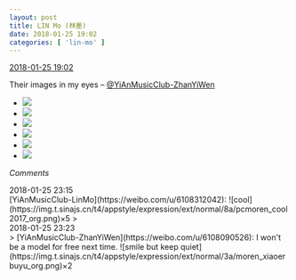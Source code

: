 ```yaml
---
layout: post
title: LIN Mo (林墨)
date: 2018-01-25 19:02
categories: [ 'lin-mo' ]
---
```


<div class="weibo-info">
  <a href="https://weibo.com/6108312042/G03ZYvRM3">2018-01-25 19:02</a>
</div>

Their images in my eyes – [@YiAnMusicClub-ZhanYiWen](https://weibo.com/u/6108090526)

<!-- more -->

<ul class="weibo-pic-list-2">
  <li class="weibo-pic">
    <a href="//wx2.sinaimg.cn/mw690/006FnQZYly1fnt23p72qoj34112h8x6s.jpg"><img src="//wx2.sinaimg.cn/thumb150/006FnQZYly1fnt23p72qoj34112h8x6s.jpg"/></a>
  </li>
  <li class="weibo-pic">
    <a href="//wx1.sinaimg.cn/mw690/006FnQZYly1fnt23qlt51j328f28e4qp.jpg"><img src="//wx1.sinaimg.cn/thumb150/006FnQZYly1fnt23qlt51j328f28e4qp.jpg"/></a>
  </li>
  <li class="weibo-pic">
    <a href="//wx3.sinaimg.cn/mw690/006FnQZYly1fnt21azjbyj33402c0x6p.jpg"><img src="//wx3.sinaimg.cn/thumb150/006FnQZYly1fnt21azjbyj33402c0x6p.jpg"/></a>
  </li>
  <li class="weibo-pic">
    <a href="//wx2.sinaimg.cn/mw690/006FnQZYly1fnt23rwgqtj3269269qv5.jpg"><img src="//wx2.sinaimg.cn/thumb150/006FnQZYly1fnt23rwgqtj3269269qv5.jpg"/></a>
  </li>
  <li class="weibo-pic">
    <a href="//wx1.sinaimg.cn/mw690/006FnQZYly1fnt23t0y7ij32c02c0u0x.jpg"><img src="//wx1.sinaimg.cn/thumb150/006FnQZYly1fnt23t0y7ij32c02c0u0x.jpg"/></a>
  </li>
  <li class="weibo-pic">
    <a href="//wx4.sinaimg.cn/mw690/006FnQZYly1fnt23u5i5fj31sg1sg7st.jpg"><img src="//wx4.sinaimg.cn/thumb150/006FnQZYly1fnt23u5i5fj31sg1sg7st.jpg"/></a>
  </li>
</ul>

*Comments*

<div class="weibo-info">2018-01-25 23:15</div>
[YiAnMusicClub-LinMo](https://weibo.com/u/6108312042): ![cool](https://img.t.sinajs.cn/t4/appstyle/expression/ext/normal/8a/pcmoren_cool2017_org.png)×5
> <div class="weibo-info">2018-01-25 23:23</div>
> [YiAnMusicClub-ZhanYiWen](https://weibo.com/u/6108090526): I won't be a model for free next time. ![smile but keep quiet](https://img.t.sinajs.cn/t4/appstyle/expression/ext/normal/3a/moren_xiaoerbuyu_org.png)×2
